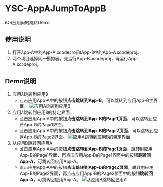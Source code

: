 # YSC-AppAJumpToAppB
iOS应用间的跳转Demo

## 使用说明
1. 打开App-A中的App-A.xcodeproj和App-B中的App-A.xcodeproj。
2. 两个项目选择同一模拟器，先运行App-B.xcodeproj，再运行App-A.xcodeproj。

## Demo说明
1. 应用A跳转到应用B
    - 点击应用App-A中的按钮**点击跳转到App-B**，可以跳转到应用App-B主界面。
![应用A跳转到应用B](https://github.com/lianai911/YSC-AppAJumpToAppB/blob/master/image/AppAJumpToAppB.gif?raw=true)
2. 应用A跳转到应用B的特定界面
    - 点击应用App-A中的按钮**点击跳转到App-B的Page1页面**，可以跳转到应用App-B的Page1界面。
    - 点击应用App-A中的按钮**点击跳转到App-B的Page2页面**，可以跳转到应用App-B的Page2界面。
![应用A跳转到应用B的特定界面](https://github.com/lianai911/YSC-AppAJumpToAppB/blob/master/image/AppAJumpToAppBPage.gif?raw=true)
3. 从应用B跳转回应用A
    - 点击应用App-A中的按钮**点击跳转到App-B的Page1页面**，跳转到应用App-B的Page1界面，再点击应用App-B的Page1界面中的按钮**跳转回App-A**，可跳转回应用App-A。
    - 点击应用App-A中的按钮**点击跳转到App-B的Page2页面**，跳转到应用App-B的Page2界面，再点击应用App-B的Page2界面中的按钮**跳转回App-A**，可跳转回应用App-A。
![从应用B跳转回应用A](https://github.com/lianai911/YSC-AppAJumpToAppB/blob/master/image/AppBJumpBackToAppAPage.gif?raw=true)
